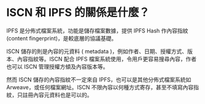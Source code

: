 # ISCN 和 IPFS 的關係是什麼？

IPFS 是分佈式檔案系統，功能是儲存檔案數據，提供 IPFS Hash 作內容指紋 \(content fingerprint\)，是較底層的協議基礎。

ISCN 儲存的則是內容的元資料 \( metadata \)，例如作者、日期、授權方式、版本、內容指紋等。ISCN 配合 IPFS 檔案系統使用，令用戶更容易搜尋內容，作者也可以 ISCN 管理授權方傾及內容版本等。

然而 ISCN 儲存的內容指紋不一定來自  IPFS，也可以是其他分佈式檔案系統如 Arweave，或任何檔案網址。ISCN 不限內容以何種方式寄存，甚至不填寫內容指紋，只註冊內容元資料也是可以的。

